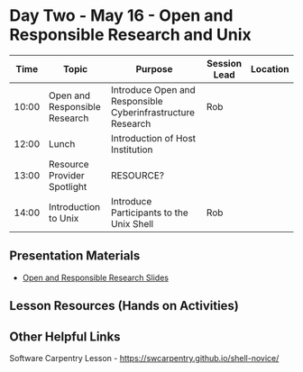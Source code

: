 # Day Two - May 16 - Open and Responsible Research and Unix 

| Time | Topic | Purpose | Session Lead | Location |
|------|-------|---------|--------------|----------|
| 10:00 | Open and Responsible Research | Introduce Open and Responsible Cyberinfrastructure Research | Rob | |
| 12:00 | Lunch | Introduction of Host Institution | | | 
| 13:00 | Resource Provider Spotlight| RESOURCE? | | | 
| 14:00 | Introduction to Unix | Introduce Participants to the Unix Shell | Rob | | 

## Presentation Materials
   * [Open and Responsible Research Slides](https://docs.google.com/presentation/d/1N4lxv9MVOK6Q9rCgi0wZWWmXoGXaThr7/edit?usp=sharing&ouid=110678776512411560114&rtpof=true&sd=true)
## Lesson Resources (Hands on Activities)

## Other Helpful Links
Software Carpentry Lesson - https://swcarpentry.github.io/shell-novice/
